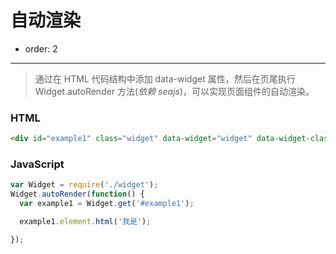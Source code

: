 # 自动渲染
- order: 2

---
<style>
  .widget {
    border: 1px solid #ccc;
    padding: 10px;
  }
</style>

> 通过在 HTML 代码结构中添加 data-widget 属性，然后在页尾执行 Widget.autoRender 方法(*依赖 seajs*)，可以实现页面组件的自动渲染。

### HTML

````html
<div id="example1" class="widget" data-widget="widget" data-widget-class-name="widget">我是一个组件</div>
````

### JavaScript

````javascript
var Widget = require('./widget');
Widget.autoRender(function() {
  var example1 = Widget.get('#example1');

  example1.element.html('我是');

});
````

